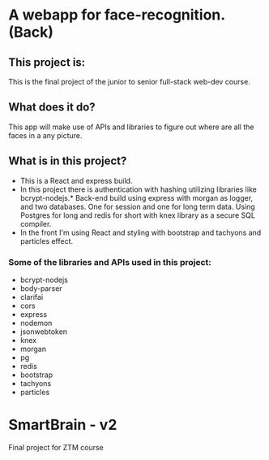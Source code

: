 # A webapp for face-recognition. (Back)

## This project is:

This is the final project of the junior to senior full-stack web-dev course.

## What does it do?

This app will make use of APIs and libraries to figure out where are all the faces in a any picture.

## What is in this project?

- This is a React and express build.
- In this project there is authentication with hashing utilizing libraries like bcrypt-nodejs.\* Back-end build using express with morgan as logger, and two databases. One for session and one for long term data. Using Postgres for long and redis for short with knex library as a secure SQL compiler.
- In the front I'm using React and styling with bootstrap and tachyons and particles effect.

### Some of the libraries and APIs used in this project:

- bcrypt-nodejs
- body-parser
- clarifai
- cors
- express
- nodemon
- jsonwebtoken
- knex
- morgan
- pg
- redis
- bootstrap
- tachyons
- particles

# SmartBrain - v2

Final project for ZTM course

